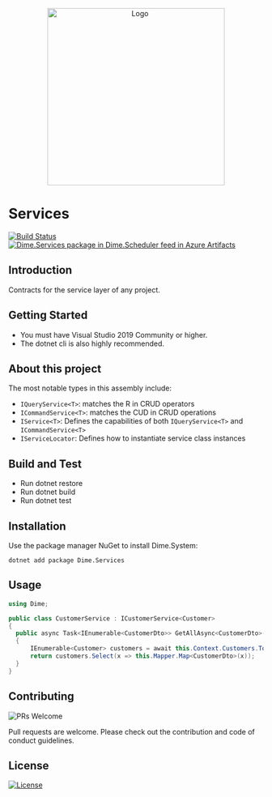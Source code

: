 <p align="center"><img src="assets/box.svg?raw=true" width="350" alt="Logo"></p>

# Services

[![Build Status](https://dev.azure.com/dimesoftware/Utilities/_apis/build/status/dimenics.services?branchName=master)](https://dev.azure.com/dimesoftware/Utilities/_build/latest?definitionId=179&branchName=master) [![Dime.Services package in Dime.Scheduler feed in Azure Artifacts](https://feeds.dev.azure.com/dimesoftware/_apis/public/Packaging/Feeds/a7b896fd-9cd8-4291-afe1-f223483d87f0/Packages/f6766b4e-2b3d-4874-bd8e-f1fb9fa8296c/Badge)](https://dev.azure.com/dimesoftware/Utilities/_packaging?_a=package&feed=a7b896fd-9cd8-4291-afe1-f223483d87f0&package=f6766b4e-2b3d-4874-bd8e-f1fb9fa8296c&preferRelease=true)

## Introduction

Contracts for the service layer of any project.

## Getting Started

- You must have Visual Studio 2019 Community or higher.
- The dotnet cli is also highly recommended.

## About this project

The most notable types in this assembly include:

- `IQueryService<T>`: matches the R in CRUD operators
- `ICommandService<T>`: matches the CUD in CRUD operations
- `IService<T>`: Defines the capabilities of both `IQueryService<T>` and `ICommandService<T>`
- `IServiceLocator`: Defines how to instantiate service class instances

## Build and Test

- Run dotnet restore
- Run dotnet build
- Run dotnet test

## Installation

Use the package manager NuGet to install Dime.System:

`dotnet add package Dime.Services`

## Usage

``` csharp
using Dime;

public class CustomerService : ICustomerService<Customer>
{
  public async Task<IEnumerable<CustomerDto>> GetAllAsync<CustomerDto>()
  {
      IEnumerable<Customer> customers = await this.Context.Customers.ToListAsync();
      return customers.Select(x => this.Mapper.Map<CustomerDto>(x));
  }
}
```

## Contributing

![PRs Welcome](https://img.shields.io/badge/PRs-welcome-brightgreen.svg?style=flat-square)

Pull requests are welcome. Please check out the contribution and code of conduct guidelines.

## License

[![License](http://img.shields.io/:license-mit-blue.svg?style=flat-square)](http://badges.mit-license.org)
